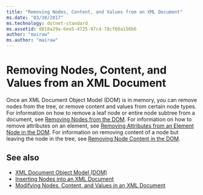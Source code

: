 ```yaml
---
title: "Removing Nodes, Content, and Values from an XML Document"
ms.date: "03/30/2017"
ms.technology: dotnet-standard
ms.assetid: d818a29a-6ee5-4725-97c4-78cf60a156b6
author: "mairaw"
ms.author: "mairaw"
---
```

# Removing Nodes, Content, and Values from an XML Document
Once an XML Document Object Model (DOM) is in memory, you can remove nodes from the tree, or remove content and values from certain node types. For information on how to remove a leaf node or entire node subtree from a document, see [Removing Nodes from the DOM](../../../../docs/standard/data/xml/removing-nodes-from-the-dom.md). For information on how to remove attributes on an element, see [Removing Attributes from an Element Node in the DOM](../../../../docs/standard/data/xml/removing-attributes-from-an-element-node-in-the-dom.md). For information on removing content of a node but leaving the node in the tree, see [Removing Node Content in the DOM](../../../../docs/standard/data/xml/removing-node-content-in-the-dom.md).  
  
## See also

- [XML Document Object Model (DOM)](../../../../docs/standard/data/xml/xml-document-object-model-dom.md)
- [Inserting Nodes into an XML Document](../../../../docs/standard/data/xml/inserting-nodes-into-an-xml-document.md)
- [Modifying Nodes, Content, and Values in an XML Document](../../../../docs/standard/data/xml/modifying-nodes-content-and-values-in-an-xml-document.md)
